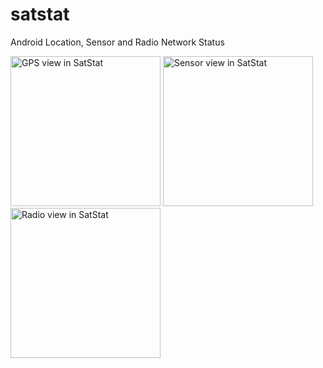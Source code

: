 satstat
=======

Android Location, Sensor and Radio Network Status

<img alt="GPS view in SatStat" src="https://mvglasow.github.io/satstat/screenshots/satstat-gps.png" width="240px" />&nbsp;<img alt="Sensor view in SatStat" src="https://mvglasow.github.io/satstat/screenshots/satstat-sensors.png" width="240px" />&nbsp;<img alt="Radio view in SatStat" src="https://mvglasow.github.io/satstat/screenshots/satstat-radio.png" width="240px" />
